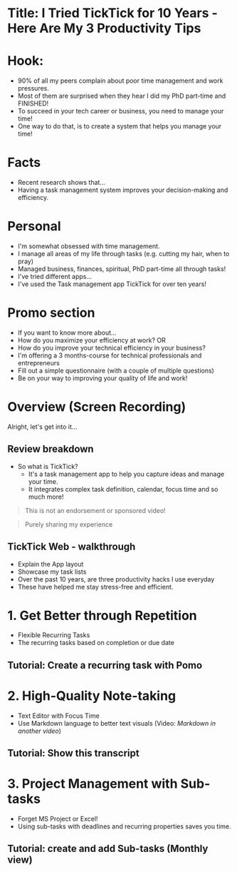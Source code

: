 # Title: I Tried TickTick for 10 Years - Here Are My 3 Productivity Tips

# Hook:
- 90% of all my peers complain about poor time management and work pressures.
- Most of them are surprised when they hear I did my PhD part-time and FINISHED!
- To succeed in your tech career or business, you need to manage your time!
- One way to do that, is to create a system that helps you manage your time!
  
# Facts
- Recent research shows that...
- Having a task management system improves your decision-making and efficiency.

# Personal
- I'm somewhat obsessed with time management.
- I manage all areas of my life through tasks (e.g. cutting my hair, when to pray)
- Managed business, finances, spiritual, PhD part-time all through tasks!
- I've tried different apps...
- I've used the Task management app TickTick for over ten years!

# Promo section
- If you want to know more about...
- How do you maximize your efficiency at work? OR
- How do you improve your technical efficiency in your business?
- I'm offering a 3 months-course for technical professionals and entrepreneurs  
- Fill out a simple questionnaire (with a couple of multiple questions)
- Be on your way to improving your quality of life and work!

# Overview (Screen Recording)
Alright, let's get into it...

## Review breakdown
- So what is TickTick?
  - It's a task management app to help you capture ideas and manage your time.
  - It integrates complex task definition, calendar, focus time and so much more!
  
> This is not an endorsement or sponsored video!

> Purely sharing my experience

## TickTick Web - walkthrough
- Explain the App layout
- Showcase my task lists
- Over the past 10 years, are three productivity hacks I use everyday
- These have helped me stay stress-free and efficient.
  
# 1. Get Better through Repetition
- Flexible Recurring Tasks 
- The recurring tasks based on completion or due date
## Tutorial: Create a recurring task with Pomo

# 2. High-Quality Note-taking
- Text Editor with Focus Time
- Use Markdown language to better text visuals (Video: _Markdown in another video_)
## Tutorial: Show this transcript 

# 3. Project Management with Sub-tasks
- Forget MS Project or Excel!
- Using sub-tasks with deadlines and recurring properties saves you time.

## Tutorial: create and add Sub-tasks (Monthly view)

